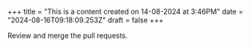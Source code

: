 +++
title = "This is a content created on 14-08-2024 at 3:46PM"
date = "2024-08-16T09:18:09.253Z"
draft = false
+++

  Review and merge the pull requests.
        